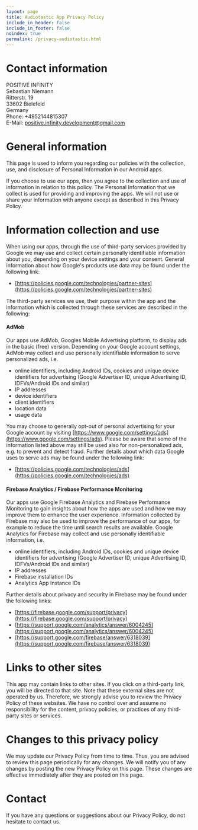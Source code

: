 ```yaml
---
layout: page
title: Audiotastic App Privacy Policy
include_in_header: false
include_in_footer: false
noindex: true
permalink: /privacy-audiotastic.html
---
```


# Contact information
POSITIVE INFINITY<br/>
Sebastian Niemann<br/>
Ritterstr. 19<br/>
33602 Bielefeld<br/>
Germany<br/>
Phone: +4952144815307<br/>
E-Mail: [positive.infinity.development@gmail.com](mailto:positive.infinity.development@gmail.com)

# General information
This page is used to inform you regarding our policies with the collection, use, and disclosure of Personal Information in our Android apps.

If you choose to use our apps, then you agree to the collection and use of information in relation to this policy. The Personal Information that we collect is used for providing and improving the apps. We will not use or share your information with anyone except as described in this Privacy Policy.

# Information collection and use
When using our apps, through the use of third-party services provided by Google we may use and collect certain personally identifiable information about you, depending on your device settings and your consent. General information about how Google's products use data may be found under the following link:
* [https://policies.google.com/technologies/partner-sites](https://policies.google.com/technologies/partner-sites)

The third-party services we use, their purpose within the app and the information which is collected through these services are described in the following:
#### AdMob
Our apps use AdMob, Googles Mobile Advertising platform, to display ads in the basic (free) version. Depending on your Google account settings, AdMob may collect and use personally identifiable information to serve personalized ads, i.e.
* online identifiers, including Android IDs, cookies and unique device identifiers for advertising (Google Advertiser ID, unique Advertising ID, IDFVs/Android IDs and similar)
* IP addresses
* device identifiers
* client identifiers 
* location data
* usage data

You may choose to generally opt-out of personal advertising for your Google account by visiting [https://www.google.com/settings/ads](https://www.google.com/settings/ads). Please be aware that some of the information listed above may still be used also for non-personalized ads, e.g. to prevent and detect fraud. Further details about which data Google uses to serve ads may be found under the following link:
* [https://policies.google.com/technologies/ads](https://policies.google.com/technologies/ads)

#### Firebase Analytics / Firebase Performance Monitoring
Our apps use Google Firebase Analytics and Firebase Performance Monitoring to gain insights about how the apps are used and how we may improve them to enhance the user experience. Information collected by Firebase may also be used to improve the performance of our apps, for example to reduce the time until search results are available. Google Analytics for Firebase may collect and use personally identifiable information, i.e.
* online identifiers, including Android IDs, cookies and unique device identifiers for advertising (Google Advertiser ID, unique Advertising ID, IDFVs/Android IDs and similar)
* IP addresses
* Firebase installation IDs
* Analytics App Instance IDs

Further details about privacy and security in Firebase may be found under the following links:
* [https://firebase.google.com/support/privacy](https://firebase.google.com/support/privacy)
* [https://support.google.com/analytics/answer/6004245](https://support.google.com/analytics/answer/6004245)
* [https://support.google.com/firebase/answer/6318039](https://support.google.com/firebase/answer/6318039)

# Links to other sites
This app may contain links to other sites. If you click on a third-party link, you will be directed to that site. Note that these external sites are not operated by us. Therefore, we strongly advise you to review the Privacy Policy of these websites. We have no control over and assume no responsibility for the content, privacy policies, or practices of any third-party sites or services.

# Changes to this privacy policy
We may update our Privacy Policy from time to time. Thus, you are advised to review this page periodically for any changes. We will notify you of any changes by posting the new Privacy Policy on this page. These changes are effective immediately after they are posted on this page.

# Contact
If you have any questions or suggestions about our Privacy Policy, do not hesitate to contact us.